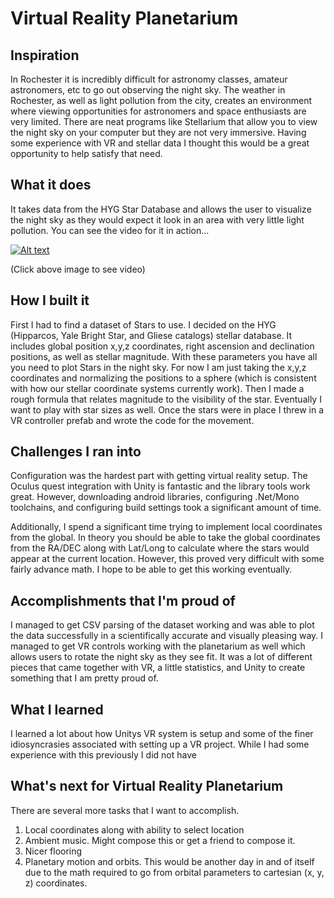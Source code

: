 
# Virtual Reality Planetarium
## Inspiration
In Rochester it is incredibly difficult for astronomy classes, amateur astronomers, etc to go out observing the night sky.  The weather in Rochester, as well as light pollution from the city, creates an environment where viewing opportunities for astronomers and space enthusiasts are very limited.  There are neat programs like Stellarium that allow you to view the night sky on your computer but they are not very immersive.  Having some experience with VR and stellar data I thought this would be a great opportunity to help satisfy that need.  

## What it does
It takes data from the HYG Star Database and allows the user to visualize the night sky as they would expect it look in an area with very little light pollution.  You can see the video for it in action...

[![Alt text](https://img.youtube.com/vi/ibaOJzUnTQU/0.jpg)](https://www.youtube.com/watch?v=ibaOJzUnTQU&feature=youtu.be)

(Click above image to see video)

## How I built it
First I had to find a dataset of Stars to use.  I decided on the HYG (Hipparcos, Yale Bright Star, and Gliese catalogs) stellar database.  It includes global position x,y,z coordinates, right ascension and declination positions, as well as stellar magnitude.  With these parameters you have all you need to plot Stars in the night sky.  For now I am just taking the x,y,z coordinates and normalizing the positions to a sphere (which is consistent with how our stellar coordinate systems currently work).  Then I made a rough formula that relates magnitude to the visibility of the star.  Eventually I want to play with star sizes as well.  Once the stars were in place I threw in a VR controller prefab and wrote the code for the movement.

## Challenges I ran into
Configuration was the hardest part with getting virtual reality setup.  The Oculus quest integration with Unity is fantastic and the library tools work great.  However, downloading android libraries, configuring .Net/Mono toolchains, and configuring build settings took a significant amount of time.

Additionally, I spend a significant time trying to implement local coordinates from the global.  In theory you should be able to take the global coordinates from the RA/DEC along with Lat/Long to calculate where the stars would appear at the current location.  However, this proved very difficult with some fairly advance math.  I hope to be able to get this working eventually. 

## Accomplishments that I'm proud of
I managed to get CSV parsing of the dataset working and was able to plot the data successfully in a scientifically accurate and visually pleasing way.  I managed to get VR controls working with the planetarium as well which allows users to rotate the night sky as they see fit.  It was a lot of different pieces that came together with VR, a little statistics, and Unity to create something that I am pretty proud of.

## What I learned
I learned a lot about how Unitys VR system is setup and some of the finer idiosyncrasies associated with setting up a VR project.  While I had some experience with this previously I did not have 

## What's next for Virtual Reality Planetarium
There are several more tasks that I want to accomplish.
1) Local coordinates along with ability to select location
2) Ambient music.  Might compose this or get a friend to compose it.
3) Nicer flooring
4) Planetary motion and orbits.  This would be another day in and of itself due to the math required to go from orbital parameters to cartesian (x, y, z) coordinates. 

